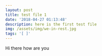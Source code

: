```yaml
---
layout: post
title: test file 1
date: '2018-04-27 01:13:48'
description: here is the first test file
img: /assets/img/we-in-rest.jpg
tags: '[ ]'
---
```

Hi there how are you
